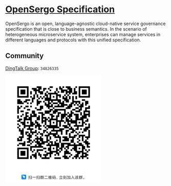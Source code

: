 # [OpenSergo Specification](./specification/en/README.md)

OpenSergo is an open, language-agnostic cloud-native service governance specification that is close to business semantics.
In the scenario of heterogeneous microservice system, enterprises can manage services in different languages and protocols with this unified specification. 

## Community

[DingTalk Group](https://page.dingtalk.com/wow/dingtalk/act/en-home): `34826335`

<img src="image/dingtalk-group.jpg" width="300" />
